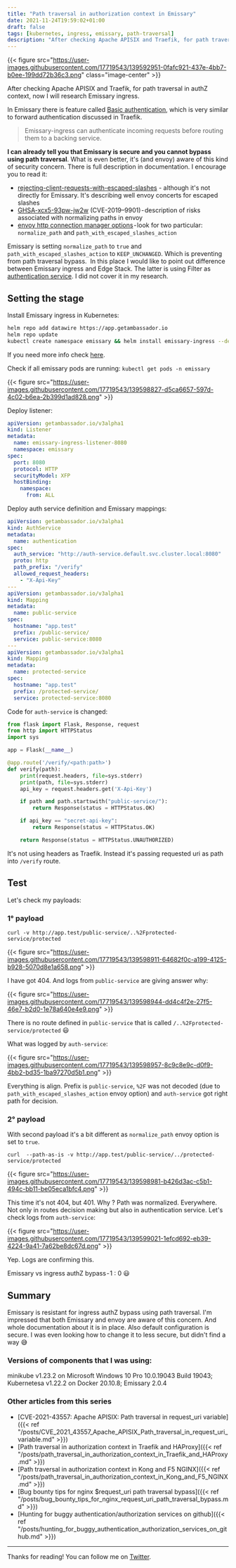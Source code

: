 ```yaml
---
title: "Path traversal in authorization context in Emissary"
date: 2021-11-24T19:59:02+01:00
draft: false
tags: [kubernetes, ingress, emissary, path-traversal]
description: "After checking Apache APISIX and Traefik, for path traversal in authZ context, now I will research Emissary ingress. In Emissary there is feature called Basic authentication, which is very similar to forward authentication discussed in Traefik."
---
```


{{< figure src="https://user-images.githubusercontent.com/17719543/139592951-0fafc921-437e-4bb7-b0ee-199dd72b36c3.png" class="image-center" >}}

After checking Apache APISIX and Traefik, for path traversal in authZ context, now I will research Emissary ingress.

In Emissary there is feature called [Basic authentication](https://www.getambassador.io/docs/emissary/latest/howtos/basic-auth/), which is very similar to forward authentication discussed in Traefik.

>Emissary-ingress can authenticate incoming requests before routing them to a backing service.

**I can already tell you that Emissary is secure and you cannot bypass using path traversal**. What is even better, it's (and envoy) aware of this kind of security concern. There is full description in documentation. I encourage you to read it:

* [rejecting-client-requests-with-escaped-slashes](https://www.getambassador.io/docs/edge-stack/latest/topics/running/ambassador/#rejecting-client-requests-with-escaped-slashes) - although it's not directly for Emissary. It's describing well envoy concerts for escaped slashes
* [GHSA-xcx5-93pw-jw2w](https://github.com/envoyproxy/envoy/security/advisories/GHSA-xcx5-93pw-jw2w) (CVE-2019–9901) - description of risks associated with normalizing paths in envoy
* [envoy http connection manager options](https://www.envoyproxy.io/docs/envoy/latest/api-v3/extensions/filters/network/http_connection_manager/v3/http_connection_manager.proto) - look for two particular: `normalize_path` and `path_with_escaped_slashes_action`

Emissary is setting `normalize_path` to `true` and `path_with_escaped_slashes_action` to `KEEP_UNCHANGED`. Which is preventing from path traversal bypass. 
In this place I would like to point out difference between Emissary ingress and Edge Stack. The latter is using Filter as [authentication service](https://www.getambassador.io/docs/edge-stack/latest/topics/running/services/auth-service/). I did not cover it in my research.

## Setting the stage

Install Emissary ingress in Kubernetes:

```bash
helm repo add datawire https://app.getambassador.io
helm repo update
kubectl create namespace emissary && helm install emissary-ingress --devel --namespace emissary datawire/emissary-ingress && kubectl -n emissary wait --for condition=available --timeout=90s deploy -lapp.kubernetes.io/instance=emissary-ingress
```

If you need more info check [here](https://www.getambassador.io/docs/emissary/latest/topics/install/helm/).

Check if all emissary pods are running: `kubectl get pods -n emissary`

{{< figure src="https://user-images.githubusercontent.com/17719543/139598827-d5ca6657-597d-4c02-b6ea-2b399d1ad828.png" >}}

Deploy listener:

```yaml
apiVersion: getambassador.io/v3alpha1
kind: Listener
metadata:
  name: emissary-ingress-listener-8080
  namespace: emissary
spec:
  port: 8080
  protocol: HTTP
  securityModel: XFP
  hostBinding:
    namespace:
      from: ALL
```

Deploy auth service definition and Emissary mappings:

```yaml
apiVersion: getambassador.io/v3alpha1
kind: AuthService
metadata:
  name: authentication
spec:
  auth_service: "http://auth-service.default.svc.cluster.local:8080"
  proto: http
  path_prefix: "/verify"
  allowed_request_headers:
    - "X-Api-Key"
---
apiVersion: getambassador.io/v3alpha1
kind: Mapping
metadata:
  name: public-service
spec:
  hostname: "app.test"
  prefix: /public-service/
  service: public-service:8080
---
apiVersion: getambassador.io/v3alpha1
kind: Mapping
metadata:
  name: protected-service
spec:
  hostname: "app.test"
  prefix: /protected-service/
  service: protected-service:8080
```

Code for `auth-service` is changed:

```python
from flask import Flask, Response, request
from http import HTTPStatus
import sys

app = Flask(__name__)

@app.route('/verify/<path:path>')
def verify(path):
    print(request.headers, file=sys.stderr)
    print(path, file=sys.stderr)
    api_key = request.headers.get('X-Api-Key')

    if path and path.startswith("public-service/"):
        return Response(status = HTTPStatus.OK)

    if api_key == "secret-api-key":  
        return Response(status = HTTPStatus.OK)

    return Response(status = HTTPStatus.UNAUTHORIZED)
```

It's not using headers as Traefik. Instead it's passing requested uri as path into `/verify` route.

## Test

Let's check my payloads:

### 1° payload

`curl -v http://app.test/public-service/..%2Fprotected-service/protected`

{{< figure src="https://user-images.githubusercontent.com/17719543/139598911-64682f0c-a199-4125-b928-5070d8e1a658.png" >}}

I have got 404. And logs from `public-service` are giving answer why:

{{< figure src="https://user-images.githubusercontent.com/17719543/139598944-dd4c4f2e-27f5-46e7-b2d0-1e78a640e4e9.png" >}}

There is no route defined in `public-service` that is called `/..%2Fprotected-service/protected` 😃

What was logged by `auth-service`:

{{< figure src="https://user-images.githubusercontent.com/17719543/139598957-8c9c8e9c-d0f9-4bb2-bd35-1ba97270d5b1.png" >}}

Everything is align. Prefix is `public-service`, `%2F` was not decoded (due to `path_with_escaped_slashes_action` envoy option) and `auth-service` got right path for decision.

### 2° payload

With second payload it's a bit different as `normalize_path` envoy option is set to `true`.

`curl  --path-as-is -v http://app.test/public-service/../protected-service/protected`

{{< figure src="https://user-images.githubusercontent.com/17719543/139598981-b426d3ac-c5b1-494c-bb11-be05eca1bfc4.png" >}}

This time it's not 404, but 401. Why ? Path was normalized. Everywhere. Not only in routes decision making but also in authentication service. Let's check logs from `auth-service`:

{{< figure src="https://user-images.githubusercontent.com/17719543/139599021-1efcd692-eb39-4224-9a41-7a62be8dc67d.png" >}}

Yep. Logs are confirming this.

Emissary vs ingress authZ bypass - 1 : 0 😃

## Summary

Emissary is resistant for ingress authZ bypass using path traversal. I'm impressed that both Emissary and envoy are aware of this concern. And whole documentation about it is in place. Also default configuration is secure. I was even looking how to change it to less secure, but didn't find a way 😅

### Versions of components that I was using:

minikube v1.23.2 on Microsoft Windows 10 Pro 10.0.19043 Build 19043; Kubernetesa v1.22.2 on Docker 20.10.8; Emissary 2.0.4

### Other articles from this series

* [CVE-2021-43557: Apache APISIX: Path traversal in request_uri variable]({{< ref "/posts/CVE_2021_43557_Apache_APISIX_Path_traversal_in_request_uri_variable.md" >}})
* [Path traversal in authorization context in Traefik and HAProxy]({{< ref "/posts/path_traversal_in_authorization_context_in_Traefik_and_HAProxy.md" >}})
* [Path traversal in authorization context in Kong and F5 NGINX]({{< ref "/posts/path_traversal_in_authorization_context_in_Kong_and_F5_NGINX.md" >}})
* [Bug bounty tips for nginx $request_uri path traversal bypass]({{< ref "/posts/bug_bounty_tips_for_nginx_request_uri_path_traversal_bypass.md" >}})
* [Hunting for buggy authentication/authorization services on github]({{< ref "/posts/hunting_for_buggy_authentication_authorization_services_on_github.md" >}})

---

Thanks for reading! You can follow me on [Twitter](https://twitter.com/xvnpw).